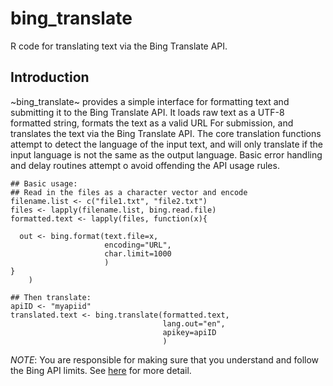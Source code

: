 bing_translate
==============

R code for translating text via the Bing Translate API.

Introduction
-------------

~bing_translate~ provides a simple interface for formatting text and submitting it to the Bing Translate API. It loads raw text as a UTF-8 formatted string, formats the text as a valid URL For submission, and translates the text via the Bing Translate API. The core translation functions attempt to detect the language of the input text, and will only translate if the input language is not the same as the output language. Basic error handling and delay routines attempt o avoid offending the API usage rules. 

    ## Basic usage:
    ## Read in the files as a character vector and encode
    filename.list <- c("file1.txt", "file2.txt")
    files <- lapply(filename.list, bing.read.file)
    formatted.text <- lapply(files, function(x){

      out <- bing.format(text.file=x,
                         encoding="URL",
                         char.limit=1000
                         )
    }  
        )

    ## Then translate:
    apiID <- "myapiid"
    translated.text <- bing.translate(formatted.text,
                                      lang.out="en",
                                      apikey=apiID
                                      )
                                          
*NOTE*: You are responsible for making sure that you understand and follow the Bing API limits. See [here](http://social.msdn.microsoft.com/Forums/eu/microsofttranslator/thread/d837a761-eca6-4e86-979c-ff24e2ec3397) for more detail.

